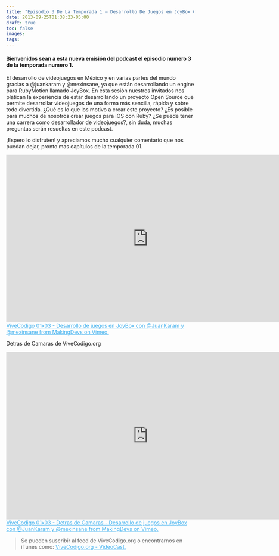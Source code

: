 ```yaml
---
title: "Episodio 3 De La Temporada 1 – Desarrollo De Juegos en JoyBox Con @JuanKaram Y @mexinsane"
date: 2013-09-25T01:38:23-05:00
draft: true
toc: false
images:
tags:
---
```


<h4>Bienvenidos sean a esta nueva emisión del podcast el episodio numero 3 de la temporada numero 1.</h4>

El desarrollo de videojuegos en México y en varias partes del mundo gracias a @juankaram y @mexinsane, ya que están desarrollando un engine para RubyMotion llamado JoyBox. En esta sesión nuestros invitados nos platican la experiencia de estar desarrollando un proyecto Open Source que permite desarrollar videojuegos de una forma más sencilla, rápida y sobre todo divertida. ¿Qué es lo que los motivo a crear este proyecto? ¿Es posible para muchos de nosotros crear juegos para iOS con Ruby? ¿Se puede tener una carrera como desarrollador de videojuegos?, sin duda, muchas preguntas serán resueltas en este podcast.

¡Espero lo disfruten! y apreciamos mucho cualquier comentario que nos puedan dejar, pronto mas capítulos de la temporada 01.

<iframe src="https://player.vimeo.com/video/75350418?h=63a524698c" width="760" height="450" frameborder="0"></iframe>
<a href="https://vimeo.com/75350418" target="_blank" style="color:#3eb0ef;"> ViveCodigo 01x03 - Desarrollo de juegos en JoyBox con @JuanKaram y @mexinsane from MakingDevs on Vimeo. </a>

Detras de  Camaras de ViveCodigo.org

<iframe src="https://player.vimeo.com/video/75350419?h=678846e8db" width="760" height="450" frameborder="0"></iframe>
<a href="https://vimeo.com/75350419" target="_blank" style="color:#3eb0ef;"> ViveCodigo 01x03 - Detras de Camaras - Desarrollo de juegos en JoyBox con @JuanKaram y @mexinsane from MakingDevs on Vimeo. </a>

 >Se pueden suscribir al feed de ViveCodigo.org o encontrarnos en iTunes como: <a style="color:#3eb0ef;" href="https://podcasts.apple.com/ca/podcast/vivecodigo-org-videocast/id685052596" target="_blank"> ViveCodigo.org - VideoCast.</a>
